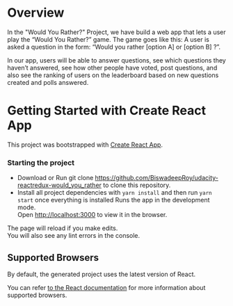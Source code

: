 # Overview
In the "Would You Rather?" Project, we have build a web app that lets a user play the “Would You Rather?” game. The game goes like this: A user is asked a question in the form: “Would you rather [option A] or [option B] ?”.

In our app, users will be able to answer questions, see which questions they haven’t answered, see how other people have voted, post questions, and also see the ranking of users on the leaderboard based on new questions created and polls answered.

# Getting Started with Create React App

This project was bootstrapped with [Create React App](https://github.com/facebook/create-react-app).

### Starting the project

* Download or Run git clone https://github.com/BiswadeepRoy/udacity-reactredux-would_you_rather to clone this repository.
* Install all project dependencies with `yarn install` and then run `yarn start` once everything is installed
Runs the app in the development mode.\
Open [http://localhost:3000](http://localhost:3000) to view it in the browser.

The page will reload if you make edits.\
You will also see any lint errors in the console.

## Supported Browsers

By default, the generated project uses the latest version of React.

You can refer [to the React documentation](https://reactjs.org/docs/react-dom.html#browser-support) for more information about supported browsers.

